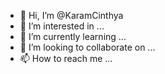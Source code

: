 - 👋 Hi, I’m @KaramCinthya
- 👀 I’m interested in ...
- 🌱 I’m currently learning ...
- 💞️ I’m looking to collaborate on ...
- 📫 How to reach me ...

<!---
KaramCinthya/KaramCinthya is a ✨ special ✨ repository because its `README.md` (this file) appears on your GitHub profile.
You can click the Preview link to take a look at your changes.
--->
